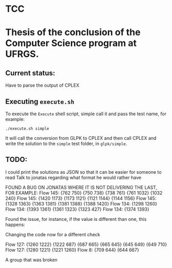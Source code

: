 # TCC

# Thesis of the conclusion of the Computer Science program at UFRGS.

## Current status:

Have to parse the output of CPLEX

## Executing `execute.sh`

To execute the `Execute` shell script, simple call it and pass the test name, for example:

`./execute.sh simple`

It will call the conversion from GLPK to CPLEX and then call CPLEX and write the solution to the `simple` test folder, in `glpk/simple`.

## TODO:

I could print the solutions as JSON so that it can be easier for someone to read
Talk to jonatas regarding what format he would rather have

FOUND A BUG ON JONATAS WHERE IT IS NOT DELIVERING THE LAST, FOR EXAMPLE:
Flow 145: {762 750} {750 738} {738 761} {761 1032} {1032 240} 
Flow 145: {1420 1173} {1173 1121} {1121 1144} {1144 1156} 
Flow 145: {1328 1363} {1363 1381} {1381 1388} {1388 1420} Flow 134: {1298 1260} 
Flow 134: {1393 1361} {1361 1323} {1323 427} 
Flow 134: {1374 1393}


Found the issue, for instance, if the value is different than one, this happens:
  <variable name="Y(159,1339)" index="90373" value="5.8833494806992869e-07"/>

  Changing the code now for a different check

  Flow 127: {1260 1222} {1222 687} {687 665} {665 645} {645 649} {649 710} 
Flow 127: {1280 1221} {1221 1260} Flow 8: {709 644} {644 667} 

A group that was broken